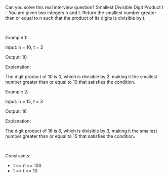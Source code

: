 Can you solve this real interview question? Smallest Divisible Digit Product I - You are given two integers n and t. Return the smallest number greater than or equal to n such that the product of its digits is divisible by t.

 

Example 1:

Input: n = 10, t = 2

Output: 10

Explanation:

The digit product of 10 is 0, which is divisible by 2, making it the smallest number greater than or equal to 10 that satisfies the condition.

Example 2:

Input: n = 15, t = 3

Output: 16

Explanation:

The digit product of 16 is 6, which is divisible by 3, making it the smallest number greater than or equal to 15 that satisfies the condition.

 

Constraints:

 * 1 <= n <= 100
 * 1 <= t <= 10